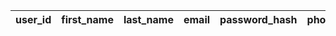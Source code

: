
| user_id | first_name | last_name | email | password_hash | phone_number | role | created_at |
|---------|------------|------------|-------|---------------|-------------|-----|------------|
